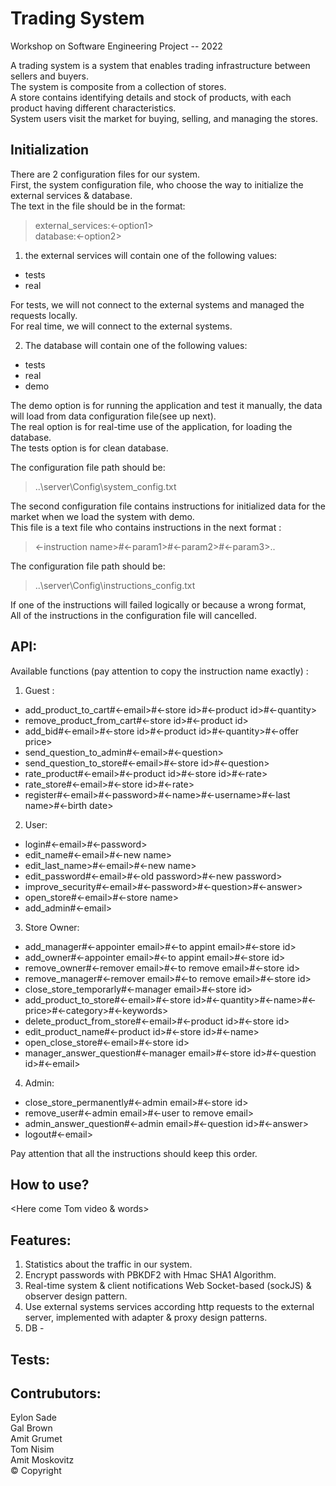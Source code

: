 # Trading System

Workshop on Software Engineering Project -- 2022

A trading system is a system that enables trading infrastructure between sellers and buyers.  
The system is composite from a collection of stores.  
A store contains identifying details and stock of products, with each product having different characteristics.  
System users visit the market for buying, selling, and managing the stores.  

## Initialization
There are 2 configuration files for our system.  
First, the system configuration file, who choose the way to initialize the external services & database.  
The text in the file should be in the format:
>  external_services:<-option1>  
>  database:<-option2>
  
1) the external services will contain one of the following values:  
* tests  
* real 

For tests, we will not connect to the external systems and managed the requests locally.  
For real time, we will connect to the external systems.  

2) The database will contain one of the following values:
* tests
* real
* demo

The demo option is for running the application and test it manually, the data will load from data configuration file(see up next).  
The real option is for real-time use of the application, for loading the database.  
The tests option is for clean database.

The configuration file path should be:  
> ..\server\Config\system_config.txt  

The second configuration file contains instructions for initialized data for the market when we load the system with demo.  
This file is a text file who contains instructions in the next format :  
> <-instruction name>#<-param1>#<-param2>#<-param3>..  

The configuration file path should be:  
> ..\server\Config\instructions_config.txt  

If one of the instructions will failed logically or because a wrong format,  
All of the instructions in the configuration file will cancelled.  
 
## API:
Available functions (pay attention to copy the instruction name exactly) :
 1) Guest :
 * add_product_to_cart#<-email>#<-store id>#<-product id>#<-quantity>
 * remove_product_from_cart#<-store id>#<-product id>
 * add_bid#<-email>#<-store id>#<-product id>#<-quantity>#<-offer price>
 * send_question_to_admin#<-email>#<-question>
 * send_question_to_store#<-email>#<-store id>#<-question>
 * rate_product#<-email>#<-product id>#<-store id>#<-rate>
 * rate_store#<-email>#<-store id>#<-rate>
 * register#<-email>#<-password>#<-name>#<-username>#<-last name>#<-birth date>

 2) User:
 * login#<-email>#<-password>
 * edit_name#<-email>#<-new name>
 * edit_last_name>#<-email>#<-new name>
 * edit_password#<-email>#<-old password>#<-new password>
 * improve_security#<-email>#<-password>#<-question>#<-answer>
 * open_store#<-email>#<-store name>
 * add_admin#<-email>
 
 3) Store Owner:
 * add_manager#<-appointer email>#<-to appint email>#<-store id>
 * add_owner#<-appointer email>#<-to appint email>#<-store id>
 * remove_owner#<-remover email>#<-to remove email>#<-store id>
 * remove_manager#<-remover email>#<-to remove email>#<-store id>
 * close_store_temporarly#<-manager email>#<-store id>
 * add_product_to_store#<-email>#<-store id>#<-quantity>#<-name>#<-price>#<-category>#<-keywords>
 * delete_product_from_store#<-email>#<-product id>#<-store id>
 * edit_product_name#<-product id>#<-store id>#<-name>
 * open_close_store#<-email>#<-store id>
 * manager_answer_question#<-manager email>#<-store id>#<-question id>#<-email>
 
 4) Admin:
 * close_store_permanently#<-admin email>#<-store id>
 * remove_user#<-admin email>#<-user to remove email>
 * admin_answer_question#<-admin email>#<-question id>#<-answer>
 * logout#<-email>
 
Pay attention that all the instructions should keep this order.
 
## How to use?
 <Here come Tom video & words>
  
## Features:
 1. Statistics about the traffic in our system.
 2. Encrypt passwords with PBKDF2 with Hmac SHA1 Algorithm.
 3. Real-time system & client notifications Web Socket-based (sockJS) & observer design pattern.
 4. Use external systems services according http requests to the external server, implemented with adapter & proxy design patterns.
 5. DB - <GAL>
 
 ## Tests: 
 <Here come Eylon words>

## Contrubutors:
Eylon Sade   
Gal Brown  
Amit Grumet  
Tom Nisim  
Amit Moskovitz  
© Copyright


